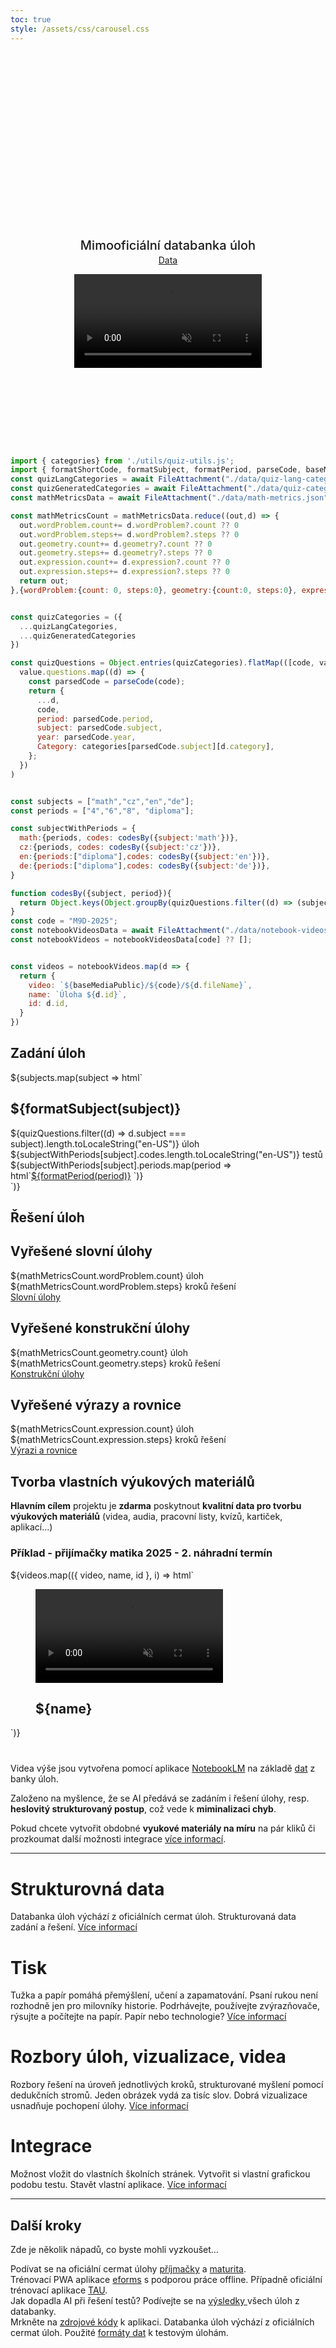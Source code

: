 ```yaml
---
toc: true
style: /assets/css/carousel.css
---
```

<div class="hero">
  <h1>Cermat úlohy</h1>
  <h2>Mimooficiální databanka úloh</h2>
  <a href="./inputs">Data</a>

  <video src="./assets/databanka.mp4" autoplay playsinline muted controls style="width: 100%;"></video>
</a>
</div>

```js
import { categories} from './utils/quiz-utils.js';
import { formatShortCode, formatSubject, formatPeriod, parseCode, baseMediaPublic } from './utils/quiz-string-utils.js';
const quizLangCategories = await FileAttachment("./data/quiz-lang-categories.json").json();
const quizGeneratedCategories = await FileAttachment("./data/quiz-categories.json").json();
const mathMetricsData = await FileAttachment("./data/math-metrics.json").json();

const mathMetricsCount = mathMetricsData.reduce((out,d) => {
  out.wordProblem.count+= d.wordProblem?.count ?? 0
  out.wordProblem.steps+= d.wordProblem?.steps ?? 0
  out.geometry.count+= d.geometry?.count ?? 0
  out.geometry.steps+= d.geometry?.steps ?? 0
  out.expression.count+= d.expression?.count ?? 0
  out.expression.steps+= d.expression?.steps ?? 0
  return out;
},{wordProblem:{count: 0, steps:0}, geometry:{count:0, steps:0}, expression:{count:0, steps:0}});


const quizCategories = ({
  ...quizLangCategories,
  ...quizGeneratedCategories
})

const quizQuestions = Object.entries(quizCategories).flatMap(([code, value]) =>
  value.questions.map((d) => {
    const parsedCode = parseCode(code);
    return {
      ...d,
      code,
      period: parsedCode.period,
      subject: parsedCode.subject,
      year: parsedCode.year,
      Category: categories[parsedCode.subject][d.category],
    };
  })
)


const subjects = ["math","cz","en","de"];
const periods = ["4","6","8", "diploma"];

const subjectWithPeriods = {
  math:{periods, codes: codesBy({subject:'math'})},
  cz:{periods, codes: codesBy({subject:'cz'})},
  en:{periods:["diploma"],codes: codesBy({subject:'en'})},
  de:{periods:["diploma"],codes: codesBy({subject:'de'})},
}

function codesBy({subject, period}){
  return Object.keys(Object.groupBy(quizQuestions.filter((d) => (subject == null || d.subject === subject) && (period == null || d.period === period)).sort((f,s) => s.year - f.year), ({code}) => code))
}
const code = "M9D-2025";
const notebookVideosData = await FileAttachment("./data/notebook-videos.json").json();
const notebookVideos = notebookVideosData[code] ?? [];


const videos = notebookVideos.map(d => {  
  return {
    video: `${baseMediaPublic}/${code}/${d.fileName}`,
    name: `Úloha ${d.id}`,
    id: d.id,
  }
})
```

## Zadání úloh

<div class="grid grid-cols-4" style="grid-auto-rows: auto;">
 ${subjects.map(subject => html`<div class="card">
    <h2><strong>${formatSubject(subject)}</strong></h2>
    <div class="v-stack v-stack--s">
      <div class="h-stack h-stack--l">
        <div>
          <span class="big">${quizQuestions.filter((d) => d.subject === subject).length.toLocaleString("en-US")}</span>
          <span>úloh</span>
        </div>
        <div>
          <span class="big">${subjectWithPeriods[subject].codes.length.toLocaleString("en-US")}</span>
          <span>testů</span>
        </div>
      </div>
      <div class="h-stack h-stack--m h-stack--wrap">
      ${subjectWithPeriods[subject].periods.map(period => html`<a class="h-stack h-stack--xs" href="./quiz-picker-${subject}-${period}">${formatPeriod(period)}<span><span></a>
        `)}
      </div>
    </div>
  </div>`)}
</div>

## Řešení úloh

<div class="grid grid-cols-4" style="grid-auto-rows: auto;">
  <div class="card">
    <h2><strong>Vyřešené slovní úlohy</strong></h2>
    <div class="v-stack v-stack--s">
      <div class="h-stack h-stack--l">
        <div>
          <span class="big">${mathMetricsCount.wordProblem.count}</span>
          <span>úloh</span>
        </div>
        <div>
          <span class="big">${mathMetricsCount.wordProblem.steps}</span>
          <span>kroků řešení</span>
        </div>
      </div>
      <a class="h-stack h-stack--xs" href="./word-problems-summary">Slovní úlohy<span><span></a>
    </div>
  </div>
  <div class="card">
    <h2><strong>Vyřešené konstrukční úlohy</strong></h2>
    <div class="v-stack v-stack--s">
      <div class="h-stack h-stack--l">
        <div>
          <span class="big">${mathMetricsCount.geometry.count}</span>
          <span>úloh</span>
        </div>
        <div>
          <span class="big">${mathMetricsCount.geometry.steps}</span>
          <span>kroků řešení</span>
        </div>
      </div>
      <a class="h-stack h-stack--xs" href="./math">Konstrukční úlohy<span><span></a>
    </div>
  </div>
  <div class="card">
    <h2><strong>Vyřešené výrazy a rovnice</strong></h2>
    <div class="v-stack v-stack--s">
    <div class="h-stack h-stack--l">
        <div>
          <span class="big">${mathMetricsCount.expression.count}</span>
          <span>úloh</span>
        </div>
        <div>
          <span class="big">${mathMetricsCount.expression.steps}</span>
          <span>kroků řešení</span>
        </div>
      </div>
      <a class="h-stack h-stack--xs" href="./math">Výrazi a rovnice<span><span></a>
    </div>
  </div>

</div>

## Tvorba vlastních výukových materiálů

**Hlavním cílem** projektu je **zdarma** poskytnout **kvalitní data pro tvorbu výukových materiálů** (videa, audia, pracovní listy, kvízů, kartiček, aplikací...)

### Příklad - přijímačky matika 2025 - 2. náhradní termín

<div class="carousel carousel--scroll-markers carousel--inert">
${videos.map(({ video, name, id }, i) => html`<div class="carousel__slide" data-label=a${i}>
    <figure class="parallax-item" role="tabpanel">      
      <video src=${video} muted loop controls></video>
     <figcaption>
     <h2>${name}</h2>     
     </figcaption> </figure>
  </div>`)}
</div>


<div style="height:40px"></div>

<div class="tip" label="Notebook LM">
  Videa výše jsou vytvořena pomocí aplikace <a href="https://notebooklm.google.com/" target="_blank">NotebookLM</a> na základě <a href="/word-problems-M9D-2025"> dat</a> z banky úloh. 

  Založeno na myšlence, že se AI předává se zadáním i řešení úlohy, resp. **heslovitý strukturovaný postup**, což vede k **miminalizaci chyb**.
  
  Pokud chcete vytvořit obdobné **vyukové materiály na míru** na pár kliků či prozkoumat další možnosti integrace <a href="/embedding">více informací</a>.
</div>

---

<div class="grid grid-cols-4" style="grid-auto-rows: auto;"> 
  <div class="card grow">
    <h1><strong>Strukturovná data</strong></h1>
    <div class="v-stack v-stack--m">
      <span>Databanka úloh výchází z oficiálních cermat úloh. Strukturovaná data zadání a řešení.</span>
      <a href="/inputs">Více informací</a>
    </div>
  </div>
  <div class="card grow">
    <h1><strong>Tisk</strong></h1>
     <div class="v-stack v-stack--m">
      <span>Tužka a papír pomáhá přemýšlení, učení a zapamatování. Psaní rukou není rozhodně jen pro milovníky historie. Podrhávejte, používejte zvýrazňovače, rýsujte a počítejte na papír. Papír nebo technologie?</span>
      <a href="/print">Více informací</a>
    </div>
  </div>
  <div class="card grow">
    <h1><strong>Rozbory úloh, vizualizace, videa</strong></h1>
     <div class="v-stack v-stack--m">
      <span>Rozbory řešení na úroveň jednotlivých kroků, strukturované myšlení pomocí dedukčních stromů. Jeden obrázek vydá za tisíc slov. Dobrá vizualizace usnadňuje pochopení úlohy.</span>
      <a href="/math-deduction">Více informací</a>
    </div>
  </div> 
  <div class="card grow">
    <h1><strong>Integrace</strong></h1>
    <div class="v-stack v-stack--m">
      <span>Možnost vložit do vlastních školních stránek. Vytvořit si vlastní grafickou podobu testu. Stavět vlastní aplikace.</span>
      <a href="/embedding">Více informací</a>
    </div>
  </div>
  <!-- <div class="card grow">
    <h1><strong>AI a automatizace</strong></h1>
     <div class="v-stack v-stack--m">
      <span>AI jako nástroj né jako řešení. V případě nouze použij ChatGTP tlačítko. Automatické řešení úloh pomocí AI.</span>
      <a href="/ai">Více informací</a>
    </div>
  </div> 
  <div class="card grow">
    <h1><strong>Vlastní sestavení testu</strong></h1>
     <div class="v-stack v-stack--m">
      <span>Naklikej si vlastní porci úloh. Výsledek si vytiskni nebo využij na online trénování.</span>
      <a href="/builder">Více informací</a>
    </div>
  </div> -->
</div>


---

## Další kroky

Zde je několik nápadů, co byste mohli vyzkoušet…

<div class="grid grid-cols-4">
  <div class="card">
    Podívat se na oficiální cermat úlohy <a href="https://prijimacky.cermat.cz/">příjmačky</a> a <a href="https://maturita.cermat.cz/">maturita</a>.
  </div>
  <div class="card">
    Trénovací PWA aplikace <a href="https://www.eforms.cz/">eforms</a> s podporou práce offline. Případně oficiální trénovací aplikace <a href="https://tau.cermat.cz/">TAU</a>.
  </div>
  <div class="card">
    Jak dopadla AI při řešení testů? Podívejte se na <a href="./ai">výsledky </a> všech úloh z databanky.
  </div>
  <div class="card">
     Mrkněte na <a href="https://github.com/rsamec/cermat-quiz">zdrojové kódy</a> k aplikaci. Databanka úloh výchází z oficiálních cermat úloh. Použité <a href="./inputs">formáty dat</a> k testovým úlohám.
  </div> 
</div>

<style>

.hero {
  display: flex;
  flex-direction: column;
  align-items: center;
  font-family: var(--sans-serif);
  margin: 4rem 0 8rem;
  text-wrap: balance;
  text-align: center;
}

.hero h1 {
  margin: 1rem 0;
  padding: 1rem 0;
  max-width: none;
  font-size: 14vw;
  font-weight: 900;
  line-height: 1;
  background: linear-gradient(30deg, var(--theme-foreground-focus), currentColor);
  -webkit-background-clip: text;
  -webkit-text-fill-color: transparent;
  background-clip: text;
}

.hero h2 {
  margin: 0;
  max-width: 34em;
  font-size: 20px;
  font-style: initial;
  font-weight: 500;
  line-height: 1.5;
  color: var(--theme-foreground-muted);
}

@media (min-width: 640px) {
  .hero h1 {
    font-size: 90px;
  }
}

</style>
